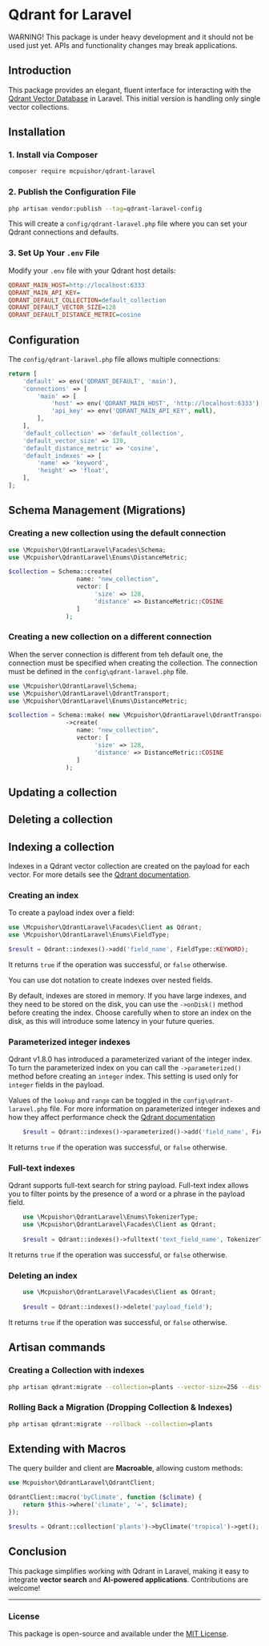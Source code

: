 # Qdrant for Laravel
WARNING! This package is under heavy development and it should not be used just yet. APIs and functionality changes may break applications. 

## Introduction
This package provides an elegant, fluent interface for interacting with the [Qdrant Vector Database](https://qdrant.tech/) in Laravel.
This initial version is handling only single vector collections. 

## Installation
### 1. Install via Composer
```sh
composer require mcpuishor/qdrant-laravel
```

### 2. Publish the Configuration File
```sh
php artisan vendor:publish --tag=qdrant-laravel-config
```
This will create a `config/qdrant-laravel.php` file where you can set your Qdrant connections and defaults.

### 3. Set Up Your `.env` File
Modify your `.env` file with your Qdrant host details:
```ini
QDRANT_MAIN_HOST=http://localhost:6333
QDRANT_MAIN_API_KEY=
QDRANT_DEFAULT_COLLECTION=default_collection
QDRANT_DEFAULT_VECTOR_SIZE=128
QDRANT_DEFAULT_DISTANCE_METRIC=cosine
```

## Configuration
The `config/qdrant-laravel.php` file allows multiple connections:
```php
return [
    'default' => env('QDRANT_DEFAULT', 'main'),
    'connections' => [
        'main' => [
            'host' => env('QDRANT_MAIN_HOST', 'http://localhost:6333'),
            'api_key' => env('QDRANT_MAIN_API_KEY', null),
        ],
    ],
    'default_collection' => 'default_collection',
    'default_vector_size' => 128,
    'default_distance_metric' => 'cosine',
    'default_indexes' => [
        'name' => 'keyword',
        'height' => 'float',
    ],
];
```

## Schema Management (Migrations)

### Creating a new collection using the default connection

```php
use \Mcpuishor\QdrantLaravel\Facades\Schema;
use \Mcpuishor\QdrantLaravel\Enums\DistanceMetric;

$collection = Schema::create(
                   name: "new_collection",
                   vector: [
                        'size' => 128,
                        'distance' => DistanceMetric::COSINE
                   ]
                );
```
### Creating a new collection on a different connection 
When the server connection is different from teh default one, the 
connection must be specified when creating the collection. The connection 
must be defined in the ``config\qdrant-laravel.php`` file.

```php
use \Mcpuishor\QdrantLaravel\Schema;
use \Mcpuishor\QdrantLaravel\QdrantTransport;
use \Mcpuishor\QdrantLaravel\Enums\DistanceMetric;

$collection = Schema::make( new \Mcpuishor\QdrantLaravel\QdrantTransport('backup') )
                ->create(
                   name: "new_collection",
                   vector: [
                        'size' => 128,
                        'distance' => DistanceMetric::COSINE
                   ]
                );
```

## Updating a collection

## Deleting a collection

## Indexing a collection
Indexes in a Qdrant vector collection are created on the payload for each vector.
For more details see the [Qdrant documentation](https://qdrant.tech/documentation/concepts/indexing/). 

### Creating an index
To create a payload index over a field:
```php
use \Mcpuishor\QdrantLaravel\Facades\Client as Qdrant;
use \Mcpuishor\QdrantLaravel\Enums\FieldType;

$result = Qdrant::indexes()->add('field_name', FieldType::KEYWORD);
```
It returns ``true`` if the operation was successful, or ``false`` otherwise. 

You can use dot notation to create indexes over nested fields.

By default, indexes are stored in memory. If you have large indexes, and they
need to be stored on the disk, you can use the ``->onDisk()`` method before 
creating the index. Choose carefully when to store an index on the disk, 
as this will introduce some latency in your future queries.

### Parameterized integer indexes
Qdrant v1.8.0 has introduced a parameterized variant of the integer index. 
To turn the parameterized index on you can call the ``->parameterized()`` 
method before creating an ``integer`` index. This setting is used only for ``integer`` fields
in the payload. 

Values of the ``lookup`` and ``range`` can be toggled in the ``config\qdrant-laravel.php`` file.
For more information on parameterized integer indexes and how they affect performance
check the [Qdrant documentation](https://qdrant.tech/documentation/concepts/indexing/#parameterized-index)

```php
    $result = Qdrant::indexes()->parameterized()->add('field_name', FieldType::INTEGER);
```
It returns ``true`` if the operation was successful, or ``false`` otherwise.

### Full-text indexes
Qdrant supports full-text search for string payload. Full-text index allows you to filter points by 
the presence of a word or a phrase in the payload field.

````php
    use \Mcpuishor\QdrantLaravel\Enums\TokenizerType;
    use \Mcpuishor\QdrantLaravel\Facades\Client as Qdrant;
    
    $result = Qdrant::indexes()->fulltext('text_field_name', TokenizerType::WORD);
````
It returns ``true`` if the operation was successful, or ``false`` otherwise.

### Deleting an index
````php
    use \Mcpuishor\QdrantLaravel\Facades\Client as Qdrant;
    
    $result = Qdrant::indexes()->delete('payload_field');
````
It returns ``true`` if the operation was successful, or ``false`` otherwise.

## Artisan commands
### Creating a Collection with indexes
```sh
php artisan qdrant:migrate --collection=plants --vector-size=256 --distance-metric=euclidean --indexes='{"species":"text","age":"integer"}'
```

### Rolling Back a Migration (Dropping Collection & Indexes)
```sh
php artisan qdrant:migrate --rollback --collection=plants
```

## Extending with Macros
The query builder and client are **Macroable**, allowing custom methods:

```php
use Mcpuishor\QdrantLaravel\QdrantClient;

QdrantClient::macro('byClimate', function ($climate) {
    return $this->where('climate', '=', $climate);
});

$results = Qdrant::collection('plants')->byClimate('tropical')->get();
```

## Conclusion
This package simplifies working with Qdrant in Laravel, making it easy to integrate **vector search** and **AI-powered applications**. Contributions are welcome!

---
### **License**
This package is open-source and available under the [MIT License](LICENSE).

